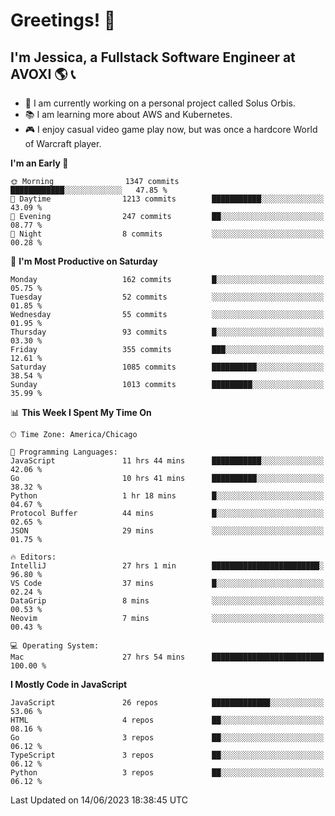 # Greetings! 🧠

## I'm Jessica, a Fullstack Software Engineer at AVOXI 🌎 📞

- 🌟 I am currently working on a personal project called Solus Orbis.
- 📚 I am learning more about AWS and Kubernetes.
- 🎮 I enjoy casual video game play now, but was once a hardcore World of Warcraft player.

<!--START_SECTION:waka-->
**I'm an Early 🐤** 

```text
🌞 Morning                1347 commits        ████████████░░░░░░░░░░░░░   47.85 % 
🌆 Daytime                1213 commits        ███████████░░░░░░░░░░░░░░   43.09 % 
🌃 Evening                247 commits         ██░░░░░░░░░░░░░░░░░░░░░░░   08.77 % 
🌙 Night                  8 commits           ░░░░░░░░░░░░░░░░░░░░░░░░░   00.28 % 
```
📅 **I'm Most Productive on Saturday** 

```text
Monday                   162 commits         █░░░░░░░░░░░░░░░░░░░░░░░░   05.75 % 
Tuesday                  52 commits          ░░░░░░░░░░░░░░░░░░░░░░░░░   01.85 % 
Wednesday                55 commits          ░░░░░░░░░░░░░░░░░░░░░░░░░   01.95 % 
Thursday                 93 commits          █░░░░░░░░░░░░░░░░░░░░░░░░   03.30 % 
Friday                   355 commits         ███░░░░░░░░░░░░░░░░░░░░░░   12.61 % 
Saturday                 1085 commits        ██████████░░░░░░░░░░░░░░░   38.54 % 
Sunday                   1013 commits        █████████░░░░░░░░░░░░░░░░   35.99 % 
```


📊 **This Week I Spent My Time On** 

```text
🕑︎ Time Zone: America/Chicago

💬 Programming Languages: 
JavaScript               11 hrs 44 mins      ███████████░░░░░░░░░░░░░░   42.06 % 
Go                       10 hrs 41 mins      ██████████░░░░░░░░░░░░░░░   38.32 % 
Python                   1 hr 18 mins        █░░░░░░░░░░░░░░░░░░░░░░░░   04.67 % 
Protocol Buffer          44 mins             █░░░░░░░░░░░░░░░░░░░░░░░░   02.65 % 
JSON                     29 mins             ░░░░░░░░░░░░░░░░░░░░░░░░░   01.75 % 

🔥 Editors: 
IntelliJ                 27 hrs 1 min        ████████████████████████░   96.80 % 
VS Code                  37 mins             █░░░░░░░░░░░░░░░░░░░░░░░░   02.24 % 
DataGrip                 8 mins              ░░░░░░░░░░░░░░░░░░░░░░░░░   00.53 % 
Neovim                   7 mins              ░░░░░░░░░░░░░░░░░░░░░░░░░   00.43 % 

💻 Operating System: 
Mac                      27 hrs 54 mins      █████████████████████████   100.00 % 
```

**I Mostly Code in JavaScript** 

```text
JavaScript               26 repos            █████████████░░░░░░░░░░░░   53.06 % 
HTML                     4 repos             ██░░░░░░░░░░░░░░░░░░░░░░░   08.16 % 
Go                       3 repos             ██░░░░░░░░░░░░░░░░░░░░░░░   06.12 % 
TypeScript               3 repos             ██░░░░░░░░░░░░░░░░░░░░░░░   06.12 % 
Python                   3 repos             ██░░░░░░░░░░░░░░░░░░░░░░░   06.12 % 
```




 Last Updated on 14/06/2023 18:38:45 UTC
<!--END_SECTION:waka-->

<!--
**jessikuh/jessikuh** is a ✨ _special_ ✨ repository because its `README.md` (this file) appears on your GitHub profile.

Here are some ideas to get you started:

- 🔭 I’m currently working on ...
- 🌱 I’m currently learning ...
- 👯 I’m looking to collaborate on ...
- 🤔 I’m looking for help with ...
- 💬 Ask me about ...
- 📫 How to reach me: ...
- 😄 Pronouns: ...
- ⚡ Fun fact: ...
-->
